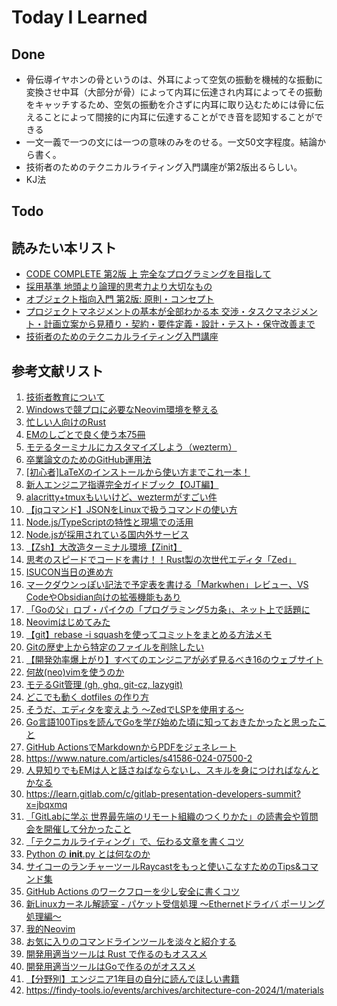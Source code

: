 # Today I Learned

## Done
- 骨伝導イヤホンの骨というのは、外耳によって空気の振動を機械的な振動に変換させ中耳（大部分が骨）によって内耳に伝達され内耳によってその振動をキャッチするため、空気の振動を介さずに内耳に取り込むためには骨に伝えることによって間接的に内耳に伝達することができ音を認知することができる
- 一文一義で一つの文には一つの意味のみをのせる。一文50文字程度。結論から書く。
- 技術者のためのテクニカルライティング入門講座が第2版出るらしい。
- KJ法

## Todo

## 読みたい本リスト
- [CODE COMPLETE 第2版 上 完全なプログラミングを目指して](https://amzn.asia/d/cmpAD8c)
- [採用基準 地頭より論理的思考力より大切なもの](https://amzn.asia/d/4LQOC09)
- [オブジェクト指向入門 第2版: 原則・コンセプト](https://amzn.asia/d/6a4p81k)
- [プロジェクトマネジメントの基本が全部わかる本 交渉・タスクマネジメント・計画立案から見積り・契約・要件定義・設計・テスト・保守改善まで](https://amzn.asia/d/0dRQsYQ)
- [技術者のためのテクニカルライティング入門講座](https://amzn.asia/d/anrmOor)

## 参考文献リスト
1. [技術者教育について](https://blog.satotaichi.info/training_for_software_engineers/)
2. [Windowsで競プロに必要なNeovim環境を整える](https://qiita.com/KowerKoint/items/89d1952b54dec57a1a07)
3. [忙しい人向けのRust](https://zenn.dev/k_azuma/articles/c43044820017e4)
4. [EMのしごとで良く使う本75冊](https://daiksy.hatenablog.jp/entry/2024/12/13/091101)
5. [モテるターミナルにカスタマイズしよう（wezterm）](https://zenn.dev/mozumasu/articles/mozumasu-wezterm-customization)
6. [卒業論文のためのGitHub運用法](https://cysec.ise.ritsumei.ac.jp/2024/01/08/thesis-git-repository/)
7. [[初心者]LaTeXのインストールから使い方までこれ一本！](https://qiita.com/alpaca-honke/items/f30a2d04eedaa3c36a21)
8. [新人エンジニア指導完全ガイドブック【OJT編】](https://qiita.com/kjm_nuco/items/46bdbe06813faa52feb9)
9. [alacritty+tmuxもいいけど、weztermがすごい件](https://zenn.dev/yutakatay/articles/wezterm-intro)
10. [【jqコマンド】JSONをLinuxで扱うコマンドの使い方](https://zenn.dev/en2enzo2/articles/e45e6d0aec6c7e)
11. [Node.js/TypeScriptの特性と現場での活用](https://qiita.com/muratak-dev/items/d86ea9e70dfdf5220ee8)
12. [Node.jsが採用されている国内外サービス](https://qiita.com/muratak-dev/items/7ac9b9de88b806703432)
13. [【Zsh】大改造ターミナル環境【Zinit】](https://qiita.com/obake_fe/items/c2edf65de684f026c59c)
14. [思考のスピードでコードを書け！！Rust製の次世代エディタ「Zed」](https://zenn.dev/smartcamp/articles/c421e752119cee)
15. [ISUCON当日の進め方](https://gist.github.com/matsukaz/6af9dd76d62e2cddb65fafa5b0636e9a)
16. [マークダウンっぽい記法で予定表を書ける「Markwhen」レビュー、VS CodeやObsidian向けの拡張機能もあり](https://gigazine.net/news/20241207-markdown-timeline-markwhen/)
17. [「Goの父」ロブ・パイクの「プログラミング5カ条」、ネット上で話題に](https://gigazine.net/news/20200817-rob-pike-5-rules-programming/)
18. [Neovimはじめてみた](https://zenn.dev/vim_jp/articles/1b4344e41b9d5b)
19. [【git】rebase -i squashを使ってコミットをまとめる方法メモ](https://zenn.dev/ryouhei_furugen/articles/44bc9a179764eb)
20. [Gitの歴史上から特定のファイルを削除したい](https://zenn.dev/flyingbarbarian/articles/aaf59c07b71a34)
21. [【開発効率爆上がり】すべてのエンジニアが必ず見るべき16のウェブサイト](https://qiita.com/ken1041/items/c975b346d43a575e946d)
22. [何故(neo)vimを使うのか](https://qiita.com/atakig/items/9da2a8c68cf6af22c58e)
23. [モテるGit管理 (gh, ghq, git-cz, lazygit)](https://zenn.dev/mozumasu/articles/mozumasu-lazy-git)
24. [どこでも動く dotfiles の作り方](https://qiita.com/rainbartown/items/d7f59fe4047733c14e8b)
25. [そうだ、エディタを変えよう 〜ZedでLSPを使用する〜](https://zenn.dev/magicmoment/articles/zed-lsp-202412)
26. [Go言語100Tipsを読んでGoを学び始めた頃に知っておきたかったと思ったこと](https://zenn.dev/prevent/articles/e011f5f2f7f7f3)
27. [GitHub ActionsでMarkdownからPDFをジェネレート](https://devops-blog.virtualtech.jp/entry/20230822/1692672283)
28. https://www.nature.com/articles/s41586-024-07500-2
29. [人見知りでもEMは人と話さねばならないし、スキルを身につければなんとかなる](https://daiksy.hatenablog.jp/entry/2024/12/12/101124)
30. https://learn.gitlab.com/c/gitlab-presentation-developers-summit?x=jbqxmq
31. [「GitLabに学ぶ 世界最先端のリモート組織のつくりかた」の読書会や質問会を開催して分かったこと](https://developer.hatenastaff.com/entry/2024/12/12/120000)
32. [「テクニカルライティング」で、伝わる文章を書くコツ](https://tech.trustbank.co.jp/entry/20241210/technical-writing)
33. [Python の __init__.py とは何なのか](https://qiita.com/msi/items/d91ea3900373ff8b09d7)
34. [サイコーのランチャーツールRaycastをもっと使いこなすためのTips&コマンド集](https://nealle-dev.hatenablog.com/entry/2024/12/13/01)
35. [GitHub Actions のワークフローを少し安全に書くコツ](https://tech.emotion-tech.co.jp/entry/2024/12/10/000000)
36. [新Linuxカーネル解読室 - パケット受信処理 ～Ethernetドライバ ポーリング処理編～](https://valinux.hatenablog.com/entry/20241212)
37. [我的Neovim](https://tech.sensetime.jp/?p=1064#toc2)
38. [お気に入りのコマンドラインツールを淡々と紹介する](https://zenn.dev/kou_pg_0131/articles/favorite-cli-tools)
39. [開発用適当ツールは Rust で作るのもオススメ](https://zenn.dev/codemountains/articles/0d3831c10c46b8)
40. [開発用適当ツールはGoで作るのがオススメ](https://qiita.com/ssc-ksaitou/items/6c66669f1672806ac9bb)
41. [【分野別】エンジニア1年目の自分に読んでほしい書籍](https://qiita.com/KNR109/items/928c4ee4a5454df91d28)
42. https://findy-tools.io/events/archives/architecture-con-2024/1/materials